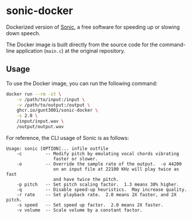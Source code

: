 # sonic-docker

Dockerized version of [Sonic](https://github.com/waywardgeek/sonic), a free software for speeding up or slowing down speech.

The Docker image is built directly from the source code for the command-line application (`main.c`) at the original repository.

## Usage

To use the Docker image, you can run the following command:

```bash
docker run --rm -it \
    -v /path/to/input:/input \
    -v /path/to/output:/output \
    ghcr.io/gunt3001/sonic-docker \
    -s 2.0 \
    /input/input.wav \
    /output/output.wav
```

For reference, the CLI usage of Sonic is as follows:

```
Usage: sonic [OPTION]... infile outfile
    -c         -- Modify pitch by emulating vocal chords vibrating
                  faster or slower.
    -o         -- Override the sample rate of the output.  -o 44200
                  on an input file at 22100 KHz will play twice as fast
                  and have twice the pitch.
    -p pitch   -- Set pitch scaling factor.  1.3 means 30% higher.
    -q         -- Disable speed-up heuristics.  May increase quality.
    -r rate    -- Set playback rate.  2.0 means 2X faster, and 2X pitch.
    -s speed   -- Set speed up factor.  2.0 means 2X faster.
    -v volume  -- Scale volume by a constant factor.
```
